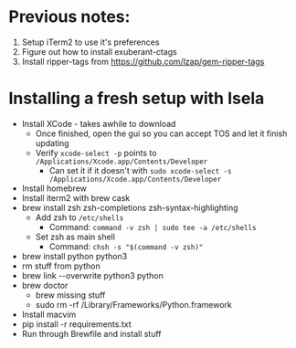 # Previous notes:
1. Setup iTerm2 to use it's preferences
3. Figure out how to install exuberant-ctags
4. Install ripper-tags from https://github.com/lzap/gem-ripper-tags

# Installing a fresh setup with Isela
- Install XCode - takes awhile to download
  - Once finished, open the gui so you can accept TOS and let it finish updating
  - Verify `xcode-select -p` points to `/Applications/Xcode.app/Contents/Developer`
    - Can set it if it doesn't with `sudo xcode-select -s /Applications/Xcode.app/Contents/Developer`
- Install homebrew
- Install iterm2 with brew cask
- brew install zsh zsh-completions zsh-syntax-highlighting
  - Add zsh to `/etc/shells`
    - Command: `command -v zsh | sudo tee -a /etc/shells`
  - Set zsh as main shell
    - Command: `chsh -s "$(command -v zsh)"`
- brew install python python3
- rm stuff from python
- brew link --overwrite python3 python
- brew doctor
  - brew missing stuff
  - sudo rm -rf /Library/Frameworks/Python.framework
- Install macvim
- pip install -r requirements.txt
- Run through Brewfile and install stuff
